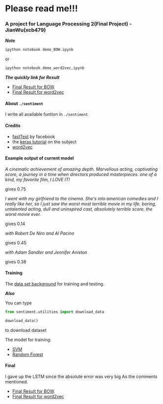 # Please read me!!!
### A project for Language Processing 2(Final Project) - JianWu(xcb479)
***Note***

```python
ipython notebook demo_BOW.ipynb
```
or 
```python
ipython notebook demo_word2vec.ipynb
```
***The quickly link for Result***

* [Final Result for BOW](https://github.com/JaggerWu/Sentiment-Analysis/blob/master/demo_BOW.ipynb).
* [Final Result for word2vec](https://github.com/JaggerWu/Sentiment-Analysis/blob/master/demo_word2vec.ipynb)

#### About `./sentiment`

I write all available funtion in `./sentiment`

#### Credits

- [fastText](https://github.com/facebookresearch/fastText) by facebook
- the [keras tutorial](https://github.com/fchollet/keras/blob/master/examples/imdb_fasttext.py) on the subject
- [word2vec](https://radimrehurek.com/gensim/models/word2vec.html)

#### Example output of current model


*A cinematic achievement of amazing depth. Marvellous acting, captivating score,
a journey in a time when directors produced masterpieces. one of a kind, my favorite film,
I LOVE IT!*

gives 0.75

*I went with my girlfriend to the cinema. She's into american comedies and I
really like her, so I just saw the worst most terrible movie in my life.
boring, untalented acting, dull and uninspired cast, absolutely terrible score.
the worst movie ever.*

gives 0.14

*with Robert De Niro and Al Pacino*

gives 0.45

*with Adam Sandler and Jennifer Aniston*

gives  0.38


#### Training

The [data set background](http://lab.homunculus.dk/cgi-bin/LangProc2/news.cgi) for training and testing.

***Also***

You can type
```python
from sentiment.utilities import download_data

download_data()
```
to download dataset

The model for training:
* [SVM](https://en.wikipedia.org/wiki/Support_vector_machine)
* [Random Forest](https://en.wikipedia.org/wiki/Random_forest)


#### Final

I gave up the LSTM since the absolute error was very big As the comments mentioned.  
* [Final Result for BOW](https://github.com/JaggerWu/Sentiment-Analysis/blob/master/demo_BOW.ipynb).
* [Final Result for word2vec](https://github.com/JaggerWu/Sentiment-Analysis/blob/master/demo_word2vec.ipynb)

